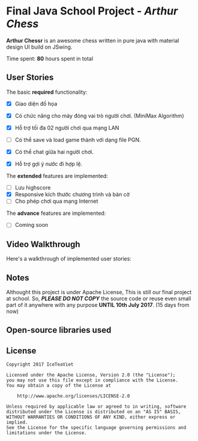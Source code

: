 # Final Java School Project - *Arthur Chess*

**Arthur Chessr** is an awesome chess written in pure java with material design UI build on JSwing.

Time spent: **80** hours spent in total

## User Stories

The basic **required** functionality:

* [x]  Giao diện đồ họa
* [x] Có chức năng cho máy đóng vai trò người chơi. (MiniMax Algorithm)
* [x] Hỗ trợ tối đa 02 người chơi qua mạng LAN
* [ ] Có thể save và load game thành với dạng file PGN.
* [x] Có thể chat giữa hai người chơi.
* [x] Hỗ trợ gợi ý nước đi hợp lệ.


The **extended** features are implemented:

* [ ] Lưu highscore
* [x] Responsive kích thước chương trình và bàn cờ
* [ ] Cho phép chơi qua mạng Internet

The **advance** features are implemented:

* [ ] Coming soon

## Video Walkthrough

Here's a walkthrough of implemented user stories:

## Notes

Althought this project is under Apache License, This is still our final project at school.
So, ***PLEASE DO NOT COPY*** the source code or reuse even small part of it anywhere with any purpose **UNTIL 10th July 2017**. (15 days from now)


## Open-source libraries used


## License

    Copyright 2017 IceTeaViet

    Licensed under the Apache License, Version 2.0 (the "License");
    you may not use this file except in compliance with the License.
    You may obtain a copy of the License at

        http://www.apache.org/licenses/LICENSE-2.0

    Unless required by applicable law or agreed to in writing, software
    distributed under the License is distributed on an "AS IS" BASIS,
    WITHOUT WARRANTIES OR CONDITIONS OF ANY KIND, either express or implied.
    See the License for the specific language governing permissions and
    limitations under the License.
